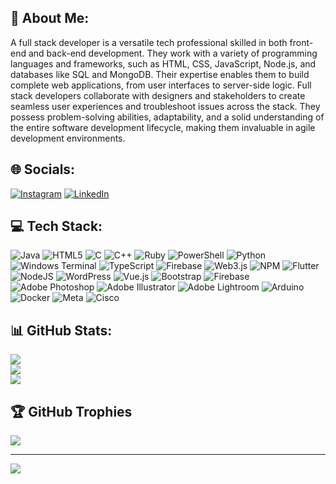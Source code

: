 ## 💫 About Me:
A full stack developer is a versatile tech professional skilled in both front-end and back-end development. They work with a variety of programming languages and frameworks, such as HTML, CSS, JavaScript, Node.js, and databases like SQL and MongoDB. Their expertise enables them to build complete web applications, from user interfaces to server-side logic. Full stack developers collaborate with designers and stakeholders to create seamless user experiences and troubleshoot issues across the stack. They possess problem-solving abilities, adaptability, and a solid understanding of the entire software development lifecycle, making them invaluable in agile development environments.


## 🌐 Socials:
[![Instagram](https://img.shields.io/badge/Instagram-%23E4405F.svg?logo=Instagram&logoColor=white)](https://instagram.com/_kiona.a) [![LinkedIn](https://img.shields.io/badge/LinkedIn-%230077B5.svg?logo=linkedin&logoColor=white)](https://linkedin.com/in/kiona-mondal-1b4189288) 

## 💻 Tech Stack:
![Java](https://img.shields.io/badge/java-%23ED8B00.svg?style=plastic&logo=openjdk&logoColor=white) ![HTML5](https://img.shields.io/badge/html5-%23E34F26.svg?style=plastic&logo=html5&logoColor=white) ![C](https://img.shields.io/badge/c-%2300599C.svg?style=plastic&logo=c&logoColor=white) ![C++](https://img.shields.io/badge/c++-%2300599C.svg?style=plastic&logo=c%2B%2B&logoColor=white) ![Ruby](https://img.shields.io/badge/ruby-%23CC342D.svg?style=plastic&logo=ruby&logoColor=white) ![PowerShell](https://img.shields.io/badge/PowerShell-%235391FE.svg?style=plastic&logo=powershell&logoColor=white) ![Python](https://img.shields.io/badge/python-3670A0?style=plastic&logo=python&logoColor=ffdd54) ![Windows Terminal](https://img.shields.io/badge/Windows%20Terminal-%234D4D4D.svg?style=plastic&logo=windows-terminal&logoColor=white) ![TypeScript](https://img.shields.io/badge/typescript-%23007ACC.svg?style=plastic&logo=typescript&logoColor=white) ![Firebase](https://img.shields.io/badge/firebase-%23039BE5.svg?style=plastic&logo=firebase) ![Web3.js](https://img.shields.io/badge/web3.js-F16822?style=plastic&logo=web3.js&logoColor=white) ![NPM](https://img.shields.io/badge/NPM-%23CB3837.svg?style=plastic&logo=npm&logoColor=white) ![Flutter](https://img.shields.io/badge/Flutter-%2302569B.svg?style=plastic&logo=Flutter&logoColor=white) ![NodeJS](https://img.shields.io/badge/node.js-6DA55F?style=plastic&logo=node.js&logoColor=white) ![WordPress](https://img.shields.io/badge/WordPress-%23117AC9.svg?style=plastic&logo=WordPress&logoColor=white) ![Vue.js](https://img.shields.io/badge/vue.js-%2335495e.svg?style=plastic&logo=vuedotjs&logoColor=%234FC08D) ![Bootstrap](https://img.shields.io/badge/bootstrap-%238511FA.svg?style=plastic&logo=bootstrap&logoColor=white) ![Firebase](https://img.shields.io/badge/firebase-a08021?style=plastic&logo=firebase&logoColor=ffcd34) ![Adobe Photoshop](https://img.shields.io/badge/adobe%20photoshop-%2331A8FF.svg?style=plastic&logo=adobe%20photoshop&logoColor=white) ![Adobe Illustrator](https://img.shields.io/badge/adobe%20illustrator-%23FF9A00.svg?style=plastic&logo=adobe%20illustrator&logoColor=white) ![Adobe Lightroom](https://img.shields.io/badge/Adobe%20Lightroom-31A8FF.svg?style=plastic&logo=Adobe%20Lightroom&logoColor=white) ![Arduino](https://img.shields.io/badge/-Arduino-00979D?style=plastic&logo=Arduino&logoColor=white) ![Docker](https://img.shields.io/badge/docker-%230db7ed.svg?style=plastic&logo=docker&logoColor=white) ![Meta](https://img.shields.io/badge/Meta-%230467DF.svg?style=plastic&logo=Meta&logoColor=white) ![Cisco](https://img.shields.io/badge/cisco-%23049fd9.svg?style=plastic&logo=cisco&logoColor=black)
## 📊 GitHub Stats:
![](https://github-readme-stats.vercel.app/api?username=KIONA05&theme=dark&hide_border=false&include_all_commits=false&count_private=false)<br/>
![](https://github-readme-streak-stats.herokuapp.com/?user=KIONA05&theme=dark&hide_border=false)<br/>
![](https://github-readme-stats.vercel.app/api/top-langs/?username=KIONA05&theme=dark&hide_border=false&include_all_commits=false&count_private=false&layout=compact)

## 🏆 GitHub Trophies
![](https://github-profile-trophy.vercel.app/?username=KIONA05&theme=radical&no-frame=false&no-bg=true&margin-w=4)

---
[![](https://visitcount.itsvg.in/api?id=KIONA05&label=Profile%20Views&pretty=false)](https://visitcount.itsvg.in)


